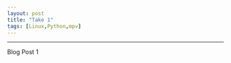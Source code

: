 ```yaml
---
layout: post
title: "Take 1"
tags: [Linux,Python,mpv]
---
```


<ul id="toc"></ul>

---

Blog Post 1

